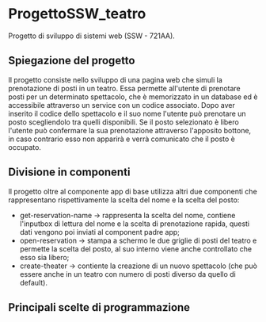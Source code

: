# ProgettoSSW_teatro

Progetto di sviluppo di sistemi web (SSW - 721AA).

## Spiegazione del progetto

Il progetto consiste nello sviluppo di una pagina web che simuli la prenotazione di posti in un teatro.
Essa permette all'utente di prenotare posti per un determinato spettacolo, che è memorizzato in un database ed è accessibile attraverso un service con un codice associato.
Dopo aver inserito il codice dello spettacolo e il suo nome l'utente può prenotare un posto scegliendolo tra quelli disponibili. Se il posto selezionato è libero l'utente può confermare la sua prenotazione attraverso l'apposito bottone, in caso contrario esso non apparirà e verrà comunicato che il posto è occupato.

## Divisione in componenti

Il progetto oltre al componente app di base utilizza altri due componenti che rappresentano rispettivamente la scelta del nome e la scelta del posto:

- get-reservation-name -> rappresenta la scelta del nome, contiene l'inputbox di lettura del nome e la scelta di prenotazione rapida, questi dati vengono poi inviati al component padre app;
- open-reservation -> stampa a schermo le due griglie di posti del teatro e permette la scelta del posto, al suo interno viene anche controllato che esso sia libero;
- create-theater -> contiente la creazione di un nuovo spettacolo (che può essere anche in un teatro con numero di posti diverso da quello di default).

## Principali scelte di programmazione
